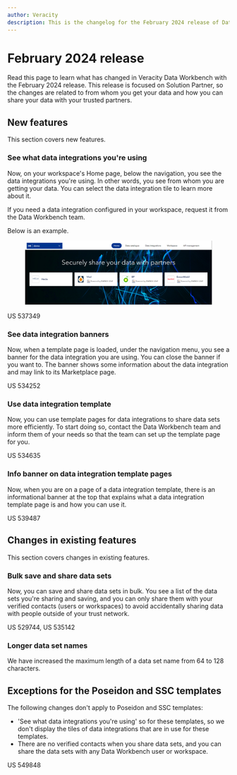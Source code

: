 ```yaml
---
author: Veracity
description: This is the changelog for the February 2024 release of Data Workbench.
---
```


# February 2024 release

Read this page to learn what has changed in Veracity Data Workbench with the February 2024 release. This release is focused on Solution Partner, so the changes are related to from whom you get your data and how you can share your data with your trusted partners.

## New features
This section covers new features.

### See what data integrations you're using
Now, on your workspace's Home page, below the navigation, you see the data integrations you're using. In other words, you see from whom you are getting your data. You can select the data integration tile to learn more about it.

If you need a data integration configured in your workspace, request it from the Data Workbench team.

Below is an example.

<figure>
<img src="assets/templatepage.png"/>
</figure>

US 537349

### See data integration banners
Now, when a template page is loaded, under the navigation menu, you see a banner for the data integration you are using. You can close the banner if you want to. The banner shows some information about the data integration and may link to its Marketplace page.

US 534252

### Use data integration template
Now, you can use template pages for data integrations to share data sets more efficiently. To start doing so, contact the Data Workbench team and inform them of your needs so that the team can set up the template page for you.

US 534635

### Info banner on data integration template pages
Now, when you are on a page of a data integration template, there is an informational banner at the top that explains what a data integration template page is and how you can use it.

US 539487

## Changes in existing features
This section covers changes in existing features.

### Bulk save and share data sets
Now, you can save and share data sets in bulk. You see a list of the data sets you're sharing and saving, and you can only share them with your verified contacts (users or workspaces) to avoid accidentally sharing data with people outside of your trust network.

US 529744, US 535142

### Longer data set names
We have increased the maximum length of a data set name from 64 to 128 characters.

## Exceptions for the Poseidon and SSC templates
The following changes don't apply to Poseidon and SSC templates:
* 'See what data integrations you're using' so for these templates, so we don't display the tiles of data integrations that are in use for these templates.
* There are no verified contacts when you share data sets, and you can share the data sets with any Data Workbench user or workspace.

US 549848



